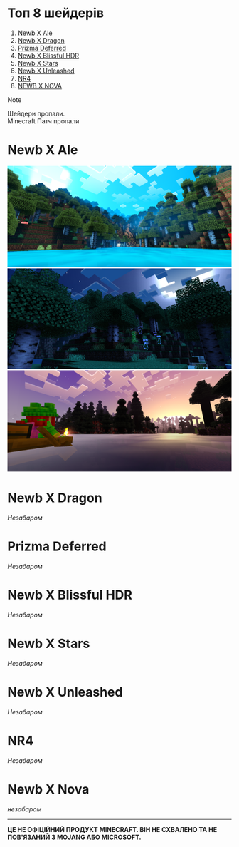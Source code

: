 # Топ 8 шейдерів
1. [Newb X Ale](#newb-x-ale)
2. [Newb X Dragon](#newb-x-dragon)
3. [Prizma Deferred](#prizma-deferred)
4. [Newb X Blissful HDR](#newb-x-blissful-hdr)
5. [Newb X Stars](#newb-x-stars)
6. [Newb X Unleashed](#newb-x-unleashed)
7. [NR4](#nr4)
8. [NEWB X NOVA](#newb-x-nova) <br>
> [!NOTE]
> Шейдери пропали. <br>
> Minecraft Патч пропали <br>
# Newb X Ale
![](IMG/newb-x-ale-renewed---support-renderdragon-compatible-with-12162_12.png) <br>
![](IMG/newb-x-ale-renewed---support-renderdragon-compatible-with-12162_13.png) <br>
![](IMG/newb-x-ale-renewed---support-renderdragon-compatible-with-12162_5.png) <br>

# Newb X Dragon
*Незабаром*
# Prizma Deferred
*Незабаром*
# Newb X Blissful HDR
*Незабаром*
# Newb X Stars
*Незабаром*
# Newb X Unleashed
*Незабаром*
# NR4
*Незабаром*
# Newb X Nova
*незабаром*
***
**ЦЕ НЕ ОФІЦІЙНИЙ ПРОДУКТ MINECRAFT. ВІН НЕ СХВАЛЕНО ТА НЕ ПОВ'ЯЗАНИЙ З MOJANG АБО MICROSOFT.**
